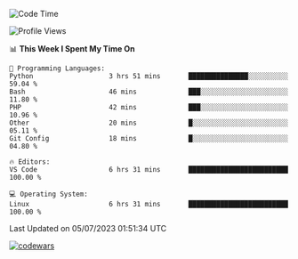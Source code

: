 <!--START_SECTION:waka-->
![Code Time](http://img.shields.io/badge/Code%20Time-214%20hrs%2043%20mins-blue)

![Profile Views](http://img.shields.io/badge/Profile%20Views-34-blue)

📊 **This Week I Spent My Time On** 

```text
💬 Programming Languages: 
Python                   3 hrs 51 mins       ███████████████░░░░░░░░░░   59.04 % 
Bash                     46 mins             ███░░░░░░░░░░░░░░░░░░░░░░   11.80 % 
PHP                      42 mins             ███░░░░░░░░░░░░░░░░░░░░░░   10.96 % 
Other                    20 mins             █░░░░░░░░░░░░░░░░░░░░░░░░   05.11 % 
Git Config               18 mins             █░░░░░░░░░░░░░░░░░░░░░░░░   04.80 % 

🔥 Editors: 
VS Code                  6 hrs 31 mins       █████████████████████████   100.00 % 

💻 Operating System: 
Linux                    6 hrs 31 mins       █████████████████████████   100.00 % 
```


 Last Updated on 05/07/2023 01:51:34 UTC
<!--END_SECTION:waka-->
[![codewars](https://www.codewars.com/users/Delitel/badges/large)](https://www.codewars.com/users/Delitel)   
